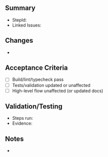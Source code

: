 ## Summary
- StepId: <!-- e.g., 1.5.3.2 -->
- Linked Issues: <!-- Closes #123, #124 -->

## Changes
- 

## Acceptance Criteria
- [ ] Build/lint/typecheck pass
- [ ] Tests/validation updated or unaffected
- [ ] High-level flow unaffected (or updated docs)

## Validation/Testing
- Steps run:
- Evidence:

## Notes
- 
